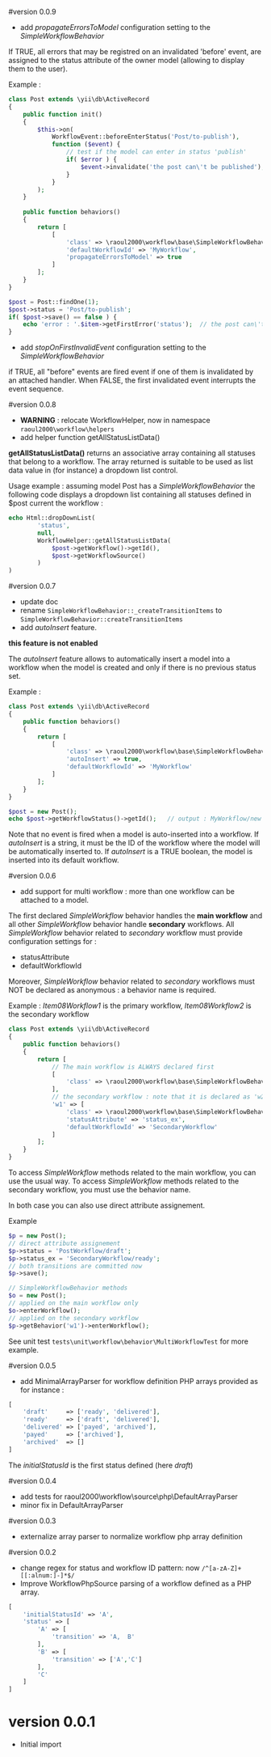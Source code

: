 #version 0.0.9
- add *propagateErrorsToModel* configuration setting to the *SimpleWorkflowBehavior*

If TRUE, all errors that may be registred on an invalidated 'before' event, are assigned to
the status attribute of the owner model (allowing to display them to the user).

Example : 
```php
class Post extends \yii\db\ActiveRecord
{
	public function init() 
	{
		$this->on(
		    WorkflowEvent::beforeEnterStatus('Post/to-publish'),
		    function ($event) {
		        // test if the model can enter in status 'publish'
		        if( $error ) {
		        	$event->invalidate('the post can\'t be published');
		        }
		    }
		);	
	}
	
    public function behaviors()
    {
    	return [
			[
    			'class' => \raoul2000\workflow\base\SimpleWorkflowBehavior::className(),
    			'defaultWorkflowId' => 'MyWorkflow',
    			'propagateErrorsToModel' => true
    		]
    	];
    }
}

$post = Post::findOne(1);
$post->status = 'Post/to-publish';
if( $post->save() == false ) {
	echo 'error : '.$item->getFirstError('status');	 // the post can\'t be published
}
```

- add *stopOnFirstInvalidEvent* configuration setting to the *SimpleWorkflowBehavior*
	
if TRUE, all "before" events are fired event if one of them is invalidated by an attached handler.
When FALSE, the first invalidated event interrupts the event sequence.
  
#version 0.0.8
- **WARNING** : relocate WorkflowHelper, now in namespace `raoul2000\workflow\helpers`
- add helper function getAllStatusListData()

**getAllStatusListData()** returns an associative array containing all statuses that belong to a workflow.
The array returned is suitable to be used as list data value in (for instance) a dropdown list control.
 
Usage example : assuming model Post has a *SimpleWorkflowBehavior* the following code displays a dropdown list
 containing all statuses defined in $post current the workflow : 
 
```php
echo Html::dropDownList(
		'status',
 		null,
 		WorkflowHelper::getAllStatusListData(
 			$post->getWorkflow()->getId(),
 			$post->getWorkflowSource()
 		)
)
```

#version 0.0.7
- update doc
- rename `SimpleWorkflowBehavior::_createTransitionItems` to `SimpleWorkflowBehavior::createTransitionItems`
- add *autoInsert* feature.

**this feature is not enabled** 

The *autoInsert* feature allows to automatically insert a model into a workflow when the model is created and only
if there is no previous status set.

Example : 
```php
class Post extends \yii\db\ActiveRecord
{
    public function behaviors()
    {
    	return [
			[
    			'class' => \raoul2000\workflow\base\SimpleWorkflowBehavior::className(),
    			'autoInsert' => true,
    			'defaultWorkflowId' => 'MyWorkflow'
    		]
    	];
    }
}

$post = new Post();
echo $post->getWorkflowStatus()->getId();	// output : MyWorkflow/new
```

Note that no event is fired when a model is auto-inserted into a workflow.
If *autoInsert* is a string, it must be the ID of the workflow where the model will be automatically inserted to. 
If *autoInsert* is a TRUE boolean, the model is inserted into its default workflow.

#version 0.0.6
- add support for multi workflow : more than one workflow can be attached to a model.

The first declared *SimpleWorkflow* behavior handles the **main workflow** and all other *SimpleWorkflow* behavior handle **secondary** workflows.
All *SimpleWorkflow* behavior related to *secondary* workflow must provide configuration settings for :

- statusAttribute
- defaultWorkflowId

Moreover, *SimpleWorkflow* behavior related to *secondary* workflows must NOT be declared as anonymous : a behavior name is required.

Example : *Item08Workflow1* is the primary workflow, *Item08Workflow2* is the secondary workflow
```php
class Post extends \yii\db\ActiveRecord
{
    public function behaviors()
    {
    	return [
    		// The main workflow is ALWAYS declared first
    		[
    			'class' => \raoul2000\workflow\base\SimpleWorkflowBehavior::className(),
    		],    		
    		// the secondary workflow : note that it is declared as 'w2'
    		'w1' => [
    			'class' => \raoul2000\workflow\base\SimpleWorkflowBehavior::className(),
    			'statusAttribute' => 'status_ex',
    			'defaultWorkflowId' => 'SecondaryWorkflow'
    		]
    	];
    }
}
```

To access *SimpleWorkflow* methods related to the main workflow, you can use the usual way. To access *SimpleWorkflow* methods related to the 
secondary workflow, you must use the behavior name.

In both case you can also use direct attribute assignement.

Example
```php
$p = new Post();
// direct attribute assignement
$p->status = 'PostWorkflow/draft';
$p->status_ex = 'SecondaryWorkflow/ready';
// both transitions are committed now
$p->save(); 

// SimpleWorkflowBehavior methods
$o = new Post();
// applied on the main workflow only
$o->enterWorkflow();	 
// applied on the secondary workflow 
$p->getBehavior('w1')->enterWorkflow();
```

See unit test `tests\unit\workflow\behavior\MultiWorkflowTest` for more example.

#version 0.0.5
- add MinimalArrayParser for workflow definition PHP arrays provided as for instance : 

```php
[
	'draft'     => ['ready', 'delivered'],
	'ready'     => ['draft', 'delivered'],
	'delivered' => ['payed', 'archived'],
	'payed'     => ['archived'],
	'archived'  => []
]
```
The *initialStatusId* is the first status defined (here *draft*)

#version 0.0.4
- add tests for raoul2000\workflow\source\php\DefaultArrayParser
- minor fix in DefaultArrayParser

#version 0.0.3
- externalize array parser to normalize workflow php array definition

#version 0.0.2
- change regex for status and workflow ID pattern: now `/^[a-zA-Z]+[[:alnum:]-]*$/`
- Improve WorkflowPhpSource parsing of a workflow defined as a PHP array.

```php
[
	'initialStatusId' => 'A',
	'status' => [
		'A' => [
			'transition' => 'A,  B'
		],
		'B' => [
			'transition' => ['A','C']
		],
		'C'
	]
]
```

# version 0.0.1
- Initial import